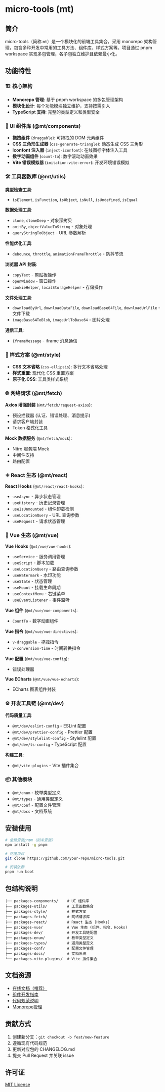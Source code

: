 # micro-tools (mt)

## 简介

micro-tools（简称 `mt`）是一个模块化的前端工具集合，采用 monorepo 架构管理，包含多种开发中常用的工具方法、组件库、样式方案等。项目通过 pnpm workspace 实现多包管理，各子包独立维护且依赖最小化。

## 功能特性

### 🏗 核心架构

- **Monorepo 管理**: 基于 pnpm workspace 的多包管理架构
- **模块化设计**: 每个功能模块独立维护，支持按需引入
- **TypeScript 支持**: 完整的类型定义和类型安全

### 🎨 UI 组件库 (@mt/components)

- **拖拽组件** (`draggable`): 可拖拽的 DOM 元素组件
- **CSS 三角形生成器** (`css-generate-triangle`): 动态生成 CSS 三角形
- **Iconfont 注入器** (`inject-iconfont`): 在线图标字体注入工具
- **数字动画组件** (`count-to`): 数字滚动动画效果
- **Vite 错误模拟器** (`imitation-vite-error`): 开发环境错误模拟

### 🛠 工具函数库 (@mt/utils)

**类型检查工具**:

- `isElement`, `isFunction`, `isObject`, `isNull`, `isUndefined`, `isEqual`

**数据处理工具**:

- `clone`, `cloneDeep` - 对象深拷贝
- `omitBy`, `objectValueToString` - 对象处理
- `queryStringToObject` - URL 参数解析

**性能优化工具**:

- `debounce`, `throttle`, `animationFrameThrottle` - 防抖节流

**浏览器 API 封装**:

- `copyText` - 剪贴板操作
- `openWindow` - 窗口操作
- `cookieHelper`, `localStorageHelper` - 存储操作

**文件处理工具**:

- `downloadByUrl`, `downloadDataFile`, `downloadBase64File`, `downloadUrlFile` - 文件下载
- `imageBase64ToBlob`, `imageUrlToBase64` - 图片处理

**通信工具**:

- `IframeMessage` - iframe 消息通信

### 🎨 样式方案 (@mt/style)

- **CSS 文本省略** (`css-ellipsis`): 多行文本省略处理
- **样式重置**: 现代化 CSS 重置方案
- **原子化 CSS**: 工具类样式系统

### 🌐 网络请求 (@mt/fetch)

**Axios 增强封装** (`@mt/fetch/request-axios`):

- 预设拦截器 (认证、错误处理、消息提示)
- 请求客户端封装
- Token 格式化工具

**Mock 数据服务** (`@mt/fetch/mock`):

- Nitro 服务端 Mock
- 中间件支持
- 路由配置

### ⚛️ React 生态 (@mt/react)

**React Hooks** (`@mt/react/react-hooks`):

- `useAsync` - 异步状态管理
- `useHistory` - 历史记录管理
- `useIsUnmounted` - 组件卸载检测
- `useLocationQuery` - URL 查询参数
- `useRequest` - 请求状态管理

### 🖖 Vue 生态 (@mt/vue)

**Vue Hooks** (`@mt/vue/vue-hooks`):

- `useService` - 服务调用管理
- `useScript` - 脚本加载
- `useLocationQuery` - 路由查询参数
- `useWatermark` - 水印功能
- `useState` - 状态管理
- `useMount` - 挂载生命周期
- `useContextMenu` - 右键菜单
- `useEventListener` - 事件监听

**Vue 组件** (`@mt/vue/vue-components`):

- `CountTo` - 数字动画组件

**Vue 指令** (`@mt/vue/vue-directives`):

- `v-draggable` - 拖拽指令
- `v-conversion-time` - 时间转换指令

**Vue 配置** (`@mt/vue/vue-config`):

- 错误处理器

**Vue ECharts** (`@mt/vue/vue-echarts`):

- ECharts 图表组件封装

### ⚙️ 开发工具链 (@mt/dev)

**代码质量工具**:

- `@mt/dev/eslint-config` - ESLint 配置
- `@mt/dev/prettier-config` - Prettier 配置
- `@mt/dev/stylelint-config` - Stylelint 配置
- `@mt/dev/ts-config` - TypeScript 配置

**构建工具**:

- `@mt/vite-plugins` - Vite 插件集合

### 📦 其他模块

- `@mt/enum` - 枚举类型定义
- `@mt/types` - 通用类型定义
- `@mt/conf` - 配置文件管理
- `@mt/docs` - 文档系统

## 安装使用

```bash
# 全局安装pnpm（如未安装）
npm install -g pnpm

# 克隆项目
git clone https://github.com/your-repo/micro-tools.git

# 安装依赖
pnpm run boot
```

## 包结构说明

```text
├── packages-components/    # UI 组件库
├── packages-utils/         # 工具函数集合
├── packages-style/         # 样式方案
├── packages-fetch/         # 网络请求库
├── packages-react/         # React 生态 (Hooks)
├── packages-vue/           # Vue 生态 (组件、指令、Hooks)
├── packages-dev/           # 开发工具链配置
├── packages-enum/          # 枚举类型定义
├── packages-types/         # 通用类型定义
├── packages-conf/          # 配置文件管理
├── packages-docs/          # 文档系统
└── packages-vite-plugins/  # Vite 插件集合
```

## 文档资源

- [在线文档（推荐）](https://not-have.github.io/micro-tools/)
- [组件开发指南](./doc/Storybook.md)
- [代码规范说明](./doc/lint.md)
- [Monorepo管理](./doc/monorepo-pnpm.md)

## 贡献方式

1. 创建新分支：`git checkout -b feat/new-feature`
2. 遵循现有代码规范
3. 更新对应包的 CHANGELOG.md
4. 提交 Pull Request 并关联 issue

## 许可证

[MIT License](./LICENSE)

